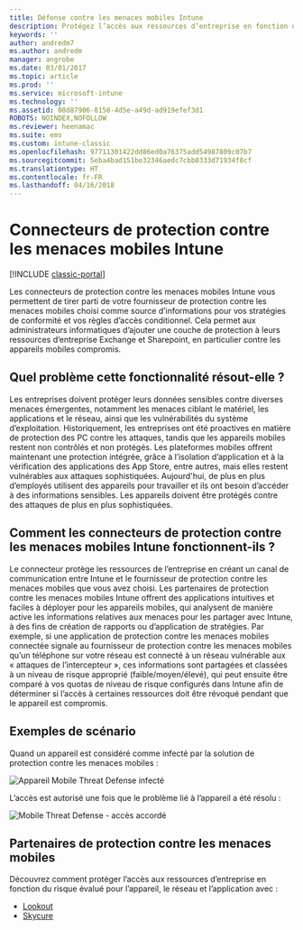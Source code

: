 ```yaml
---
title: Défense contre les menaces mobiles Intune
description: Protégez l’accès aux ressources d’entreprise en fonction du risque évalué pour l’appareil.
keywords: ''
author: andredm7
ms.author: andredm
manager: angrobe
ms.date: 03/01/2017
ms.topic: article
ms.prod: ''
ms.service: microsoft-intune
ms.technology: ''
ms.assetid: 08d87906-8158-4d5e-a49d-ad919efef3d1
ROBOTS: NOINDEX,NOFOLLOW
ms.reviewer: heenamac
ms.suite: ems
ms.custom: intune-classic
ms.openlocfilehash: 97711301422dd86ed0a76375add54987809c07b7
ms.sourcegitcommit: 5eba4bad151be32346aedc7cbb0333d71934f8cf
ms.translationtype: HT
ms.contentlocale: fr-FR
ms.lasthandoff: 04/16/2018
---
```

# <a name="intune-mobile-threat-defense-connectors"></a>Connecteurs de protection contre les menaces mobiles Intune

[!INCLUDE [classic-portal](../includes/classic-portal.md)]

Les connecteurs de protection contre les menaces mobiles Intune vous permettent de tirer parti de votre fournisseur de protection contre les menaces mobiles choisi comme source d’informations pour vos stratégies de conformité et vos règles d’accès conditionnel. Cela permet aux administrateurs informatiques d’ajouter une couche de protection à leurs ressources d’entreprise Exchange et Sharepoint, en particulier contre les appareils mobiles compromis.

## <a name="what-problem-does-this-solve"></a>Quel problème cette fonctionnalité résout-elle ?

Les entreprises doivent protéger leurs données sensibles contre diverses menaces émergentes, notamment les menaces ciblant le matériel, les applications et le réseau, ainsi que les vulnérabilités du système d’exploitation.
Historiquement, les entreprises ont été proactives en matière de protection des PC contre les attaques, tandis que les appareils mobiles restent non contrôlés et non protégés. Les plateformes mobiles offrent maintenant une protection intégrée, grâce à l’isolation d’application et à la vérification des applications des App Store, entre autres, mais elles restent vulnérables aux attaques sophistiquées. Aujourd'hui, de plus en plus d’employés utilisent des appareils pour travailler et ils ont besoin d’accéder à des informations sensibles. Les appareils doivent être protégés contre des attaques de plus en plus sophistiquées.

## <a name="how-the-intune-mobile-threat-defense-connectors-work"></a>Comment les connecteurs de protection contre les menaces mobiles Intune fonctionnent-ils ?

Le connecteur protège les ressources de l’entreprise en créant un canal de communication entre Intune et le fournisseur de protection contre les menaces mobiles que vous avez choisi. Les partenaires de protection contre les menaces mobiles Intune offrent des applications intuitives et faciles à déployer pour les appareils mobiles, qui analysent de manière active les informations relatives aux menaces pour les partager avec Intune, à des fins de création de rapports ou d’application de stratégies. Par exemple, si une application de protection contre les menaces mobiles connectée signale au fournisseur de protection contre les menaces mobiles qu’un téléphone sur votre réseau est connecté à un réseau vulnérable aux « attaques de l’intercepteur », ces informations sont partagées et classées à un niveau de risque approprié (faible/moyen/élevé), qui peut ensuite être comparé à vos quotas de niveau de risque configurés dans Intune afin de déterminer si l’accès à certaines ressources doit être révoqué pendant que le appareil est compromis.

## <a name="sample-scenarios"></a>Exemples de scénario

Quand un appareil est considéré comme infecté par la solution de protection contre les menaces mobiles :

![Appareil Mobile Threat Defense infecté](../media/mtp/MTD-image-1.png)

L’accès est autorisé une fois que le problème lié à l’appareil a été résolu :

![Mobile Threat Defense - accès accordé](../media/mtp/MTD-image-2.png)

## <a name="mobile-threat-defense-partners"></a>Partenaires de protection contre les menaces mobiles

Découvrez comment protéger l’accès aux ressources d’entreprise en fonction du risque évalué pour l’appareil, le réseau et l’application avec :

- [Lookout](/intune-classic/deploy-use/lookout-mobile-threat-defense-connector)
- [Skycure](/intune-classic/deploy-use/skycure-mobile-threat-defense-connector)
